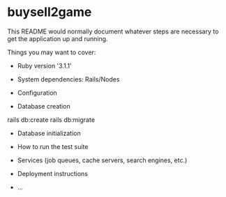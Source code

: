 # buysell2game

This README would normally document whatever steps are necessary to get the
application up and running.

Things you may want to cover:

* Ruby version '3.1.1'

* System dependencies: Rails/Nodes

* Configuration

* Database creation
  
rails db:create
rails db:migrate


* Database initialization

* How to run the test suite

* Services (job queues, cache servers, search engines, etc.)

* Deployment instructions

* ...
